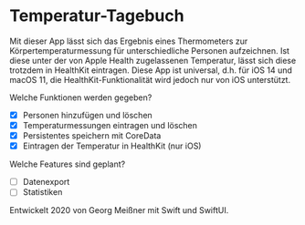 # Temperatur-Tagebuch

Mit dieser App lässt sich das Ergebnis eines Thermometers zur Körpertemperaturmessung für unterschiedliche Personen aufzeichnen.
Ist diese unter der von Apple Health zugelassenen Temperatur, lässt sich diese trotzdem in HealthKit eintragen.
Diese App ist universal, d.h. für iOS 14 und macOS 11, die HealthKit-Funktionalität wird jedoch nur von iOS unterstützt.

Welche Funktionen werden gegeben?
- [x] Personen hinzufügen und löschen
- [x] Temperaturmessungen eintragen und löschen
- [x] Persistentes speichern mit CoreData
- [x] Eintragen der Temperatur in HealthKit (nur iOS)

Welche Features sind geplant?
- [ ] Datenexport
- [ ] Statistiken

Entwickelt 2020 von Georg Meißner mit Swift und SwiftUI.